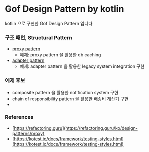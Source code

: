 # Gof Design Pattern by kotlin

kotlin 으로 구현한 Gof Design Pattern 입니다

### 구조 패턴, Structural Pattern

- [proxy pattern](https://github.com/dhslrl321/gof-design-pattern/tree/master/structural/proxy)
  - 예제: proxy pattern 을 활용한 db caching
- [adapter pattern](#)
  - 예제: adapter pattern 을 활용한 legacy system integration 구현 

### 예제 후보

- composite pattern 을 활용한 notification system 구현
- chain of responsibility pattern 을 활용한 배송비 계산기 구현
- 

### References

- [https://refactoring.guru](https://refactoring.guru/ko/design-patterns/proxy)
- [https://kotest.io/docs/framework/testing-styles.html](https://kotest.io/docs/framework/testing-styles.html)